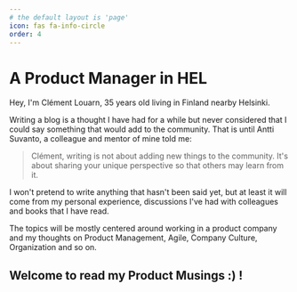 ```yaml
---
# the default layout is 'page'
icon: fas fa-info-circle
order: 4
---
```


# A Product Manager in HEL

Hey, I'm Clément Louarn, 35 years old living in Finland nearby Helsinki.

Writing a blog is a thought I have had for a while but never considered that I could say something that would add to the community.
That is until Antti Suvanto, a colleague and mentor of mine told me: 
> Clément, writing is not about adding new things to the community. It's about sharing your unique perspective so that others may learn from it.

I won't pretend to write anything that hasn't been said yet, but at least it will come from my personal experience, discussions I've had with colleagues and books that I have read.

The topics will be mostly centered around working in a product company and my thoughts on Product Management, Agile, Company Culture, Organization and so on.

## Welcome to read my Product Musings :) !
